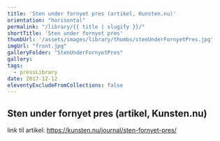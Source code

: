 ```yaml
---
title: 'Sten under fornyet pres (artikel, Kunsten.nu)'
orientation: "horisontal"
permalink: "/library/{{ title | slugify }}/"
shortTitle: 'Sten under fornyet pres'
thumbUrl: '/assets/images/library/thumbs/stenUnderFornyetPres.jpg'
imgUrl: "front.jpg"
galleryFolder: "StenUnderFornyetPres"
gallery:
tags:
  - pressLibrary
date: 2017-12-12
eleventyExcludeFromCollections: false
---
```



<div class="Txt">
  <h2>Sten under fornyet pres (artikel, Kunsten.nu)</h2>
  <p>link til artikel: <a href="https://kunsten.nu/journal/sten-fornyet-pres/" target="_blank">https://kunsten.nu/journal/sten-fornyet-pres/</a></p>
</div>